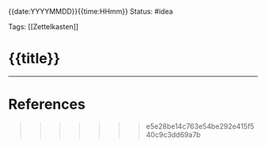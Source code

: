 
{{date:YYYYMMDD}}{{time:HHmm}}
Status: #idea

Tags: [[Zettelkasten]]

# {{title}}










---
# References
>>>>>>> e5e28be14c763e54be292e415f540c9c3dd69a7b
